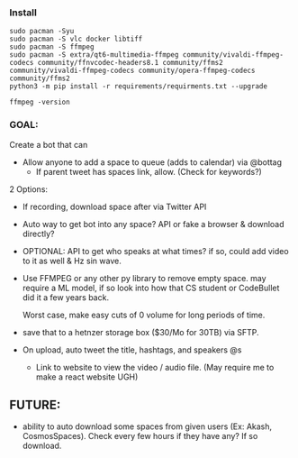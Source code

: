 ### Install
```
sudo pacman -Syu
sudo pacman -S vlc docker libtiff
sudo pacman -S ffmpeg
sudo pacman -S extra/qt6-multimedia-ffmpeg community/vivaldi-ffmpeg-codecs community/ffnvcodec-headers8.1 community/ffms2 community/vivaldi-ffmpeg-codecs community/opera-ffmpeg-codecs community/ffms2
python3 -m pip install -r requirements/requirments.txt --upgrade

ffmpeg -version
```


### GOAL:
Create a bot that can
- Allow anyone to add a space to queue (adds to calendar) via @bottag
  - If parent tweet has spaces link, allow. (Check for keywords?)

2 Options:
- If recording, download space after via Twitter API
- Auto way to get bot into any space? API or fake a browser & download directly?

- OPTIONAL: API to get who speaks at what times?
  if so, could add video to it as well & Hz sin wave.

- Use FFMPEG or any other py library to remove empty space.
  may require a ML model, if so look into how that CS student or CodeBullet did it a few years back. 

  Worst case, make easy cuts of 0 volume for long periods of time.


- save that to a hetnzer storage box ($30/Mo for 30TB) via SFTP.

- On upload, auto tweet the title, hashtags, and speakers @s
  + Link to website to view the video / audio file.
  (May require me to make a react website UGH)


## FUTURE:
- ability to auto download some spaces from given users
  (Ex: Akash, CosmosSpaces). Check every few hours if they have any? If so download.